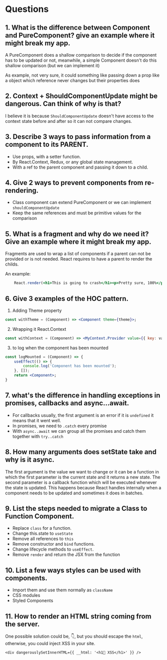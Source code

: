# Questions

## 1. What is the difference between Component and PureComponent? give an example where it might break my app.

A PureComponent does a shallow comparison to decide if the component has to be updated or not, meanwhile, a simple Component doesn't do this shallow comparison (but we can implement it)

As example, not very sure, it could something like passing down a prop like a object which reference never changes but their properties does

## 2. Context + ShouldComponentUpdate might be dangerous. Can think of why is that?

I believe it is because `ShouldComponentUpdate` doesn't have access to the context state before and after so it can not compare changes.

## 3. Describe 3 ways to pass information from a component to its PARENT.

- Use props, with a setter function.
- By React.Context, Redux, or any global state management.
- With a ref to the parent component and passing it down to a child.

## 4. Give 2 ways to prevent components from re-rendering.

- Class component can extend PureComponent or we can implement `shouldComponentUpdate`
- Keep the same references and must be primitive values for the comparison

## 5. What is a fragment and why do we need it? Give an example where it might break my app.

Fragments are used to wrap a list of components if a parent can not be provided or is not needed. React requires to have a parent to render the childs.

An example:

```jsx
	React.render(<h1>This is going to crash</h1><p>Pretty sure, 100%</p>);
```

## 6. Give 3 examples of the HOC pattern.

1. Adding Theme property

```jsx
const withTheme = (Component) => <Component theme={theme}>;
```

2. Wrapping it React.Context

```jsx
const withContext = (Component) => <MyContext.Provider value={{ key: value }}><Component></MyContext.Provider>

```

3. to log when the component has been mounted

```jsx
const logMounted = (Component) => {
	useEffect(() => {
		console.log('Component has been mounted');
	}, []);
	return <Component>;
}
```

## 7. what's the difference in handling exceptions in promises, callbacks and async...await.

- For callbacks usually, the first argument is an error if it is `undefined` it means that it went well.
- In promises, we need to `.catch` every promise
- With `async..await` we can group all the promises and catch them together with `try..catch`

## 8. How many arguments does setState take and why is it async.

The first argument is the value we want to change or it can be a function in which the first parameter is the current state and it returns a new state. The second parameter is a callback function which will be executed whenever the state is updated. This happens because React handles internally when a component needs to be updated and sometimes it does in batches.

## 9. List the steps needed to migrate a Class to Function Component.

- Replace `class` for a function.
- Change this.state to `useState`
- Remove all references to `this`
- Remove constructor and `bind` functions.
- Change lifecycle methods to `useEffect`.
- Remove `render` and return the JSX from the function

## 10. List a few ways styles can be used with components.

- Import them and use them normally as `className`
- CSS modules
- Styled Components

## 11. How to render an HTML string coming from the server.

One possible solution could be, 👇, but you should escape the `html`, otherwise, you could inject XSS in your site.

```tsx
<div dangerouslySetInnerHTML={{ __html: '<h1👋 XSS</h1>' }} />
```
